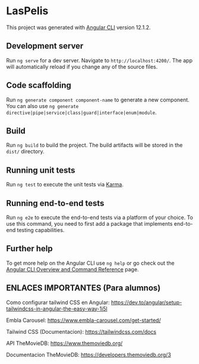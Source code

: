 # LasPelis

This project was generated with [Angular CLI](https://github.com/angular/angular-cli) version 12.1.2.

## Development server

Run `ng serve` for a dev server. Navigate to `http://localhost:4200/`. The app will automatically reload if you change any of the source files.

## Code scaffolding

Run `ng generate component component-name` to generate a new component. You can also use `ng generate directive|pipe|service|class|guard|interface|enum|module`.

## Build

Run `ng build` to build the project. The build artifacts will be stored in the `dist/` directory.

## Running unit tests

Run `ng test` to execute the unit tests via [Karma](https://karma-runner.github.io).

## Running end-to-end tests

Run `ng e2e` to execute the end-to-end tests via a platform of your choice. To use this command, you need to first add a package that implements end-to-end testing capabilities.

## Further help

To get more help on the Angular CLI use `ng help` or go check out the [Angular CLI Overview and Command Reference](https://angular.io/cli) page.


## ENLACES IMPORTANTES (Para alumnos)

Como configurar tailwind CSS en Angular: https://dev.to/angular/setup-tailwindcss-in-angular-the-easy-way-1i5l

Embla Carousel: https://www.embla-carousel.com/get-started/

Tailwind CSS (Documentacion): https://tailwindcss.com/docs

API TheMovieDB: https://www.themoviedb.org/

Documentacion TheMovieDB: https://developers.themoviedb.org/3